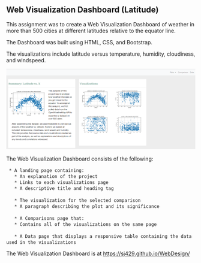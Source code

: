## Web Visualization Dashboard (Latitude)


This assignment was to create a Web Visualization Dashboard of weather in more than 500 cities at different latitudes relative to the equator line. 

The Dashboard was built using HTML, CSS, and Bootstrap.  

The visualizations include latitude versus temperature, humidity, cloudiness, and windspeed.

![](assets/images/Capture_2.PNG)




The Web Visualization Dashboard consists of the following:

     * A landing page containing:
       * An explanation of the project
       * Links to each visualizations page 
       * A descriptive title and heading tag
       
       * The visualization for the selected comparison
       * A paragraph describing the plot and its significance
       
       * A Comparisons page that:
       * Contains all of the visualizations on the same page 
       
       * A Data page that displays a responsive table containing the data used in the visualizations
   
   
   The Web Visualization Dashboard is at https://sj429.github.io/WebDesign/







